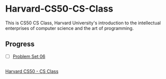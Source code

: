 # Harvard-CS50-CS-Class
This is CS50 CS Class, Harvard University's introduction to the intellectual enterprises of computer science and the art of programming.

## Progress   
- [ ] [Problem Set 06](https://cs50.harvard.edu/x/2020/psets/6/)
            

##
[Harvard CS50 - CS Class](https://cs50.harvard.edu/x/2020/)

